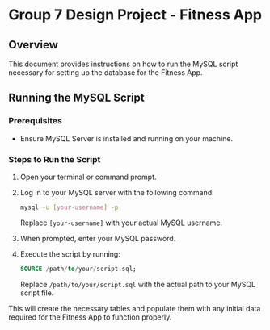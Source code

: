 # Group 7 Design Project - Fitness App

## Overview
This document provides instructions on how to run the MySQL script necessary for setting up the database for the Fitness App.

## Running the MySQL Script

### Prerequisites
- Ensure MySQL Server is installed and running on your machine.

### Steps to Run the Script

1. Open your terminal or command prompt.

2. Log in to your MySQL server with the following command:
    ```sh
    mysql -u [your-username] -p
    ```
    Replace `[your-username]` with your actual MySQL username.

3. When prompted, enter your MySQL password.

4. Execute the script by running:
    ```sql
    SOURCE /path/to/your/script.sql;
    ```
    Replace `/path/to/your/script.sql` with the actual path to your MySQL script file.

This will create the necessary tables and populate them with any initial data required for the Fitness App to function properly.
